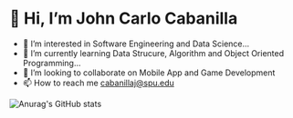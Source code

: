 # 👋 Hi, I’m John Carlo Cabanilla
 - 👀 I’m interested in Software Engineering and Data Science...
 - 🌱 I’m currently learning Data Strucure, Algorithm and Object Oriented Programming...
 - 💞️ I’m looking to collaborate on Mobile App and Game Development
 - 📫 How to reach me cabanillaj@spu.edu


![Anurag's GitHub stats](https://github-readme-stats.vercel.app/api?username=carlocabanilla23&show_icons=true&theme=radical)

<!---
carlocabanilla23/carlocabanilla23 is a ✨ special ✨ repository because its `README.md` (this file) appears on your GitHub profile.
You can click the Preview link to take a look at your changes.
--->


